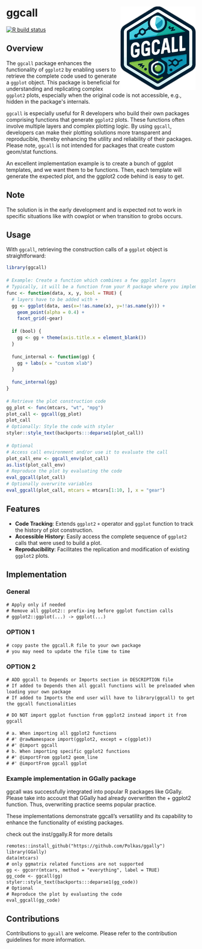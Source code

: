 # ggcall <a href='https://github.com/polkas/ggcall'><img src='man/figures/ggcall_logo.png' align="right" width="200px" /></a>
[![R build status](https://github.com/polkas/ggcall/workflows/R/badge.svg)](https://github.com/polkas/ggcall/actions)

## Overview

The `ggcall` package enhances the functionality of `ggplot2` by enabling users to retrieve the complete code used to generate a `ggplot` object. This package is beneficial for understanding and replicating complex `ggplot2` plots, especially when the original code is not accessible, e.g., hidden in the package's internals.

`ggcall` is especially useful for R developers who build their own packages comprising functions that generate `ggplot2` plots. These functions often involve multiple layers and complex plotting logic. By using `ggcall`, developers can make their plotting solutions more transparent and reproducible, thereby enhancing the utility and reliability of their packages. Please note, `ggcall` is not intended for packages that create custom geom/stat functions.

An excellent implementation example is to create a bunch of ggplot templates, and we want them to be functions.
Then, each template will generate the expected plot, and the ggplot2 code behind is easy to get.

## Note

The solution is in the early development and is expected not to work in specific situations like with cowplot or when transition to grobs occurs.

## Usage

With `ggcall`, retrieving the construction calls of a `ggplot` object is straightforward:

```r
library(ggcall)

# Example: Create a function which combines a few ggplot layers
# Typically, it will be a function from your R package where you implemented ggcall
func <- function(data, x, y, bool = TRUE) {
  # layers have to be added with +
  gg <- ggplot(data, aes(x=!!as.name(x), y=!!as.name(y))) +
    geom_point(alpha = 0.4) +
    facet_grid(~gear)
    
  if (bool) {
    gg <- gg + theme(axis.title.x = element_blank())
  }

  func_internal <- function(gg) {
    gg + labs(x = "custom xlab")
  }

  func_internal(gg)
}

# Retrieve the plot construction code
gg_plot <- func(mtcars, "wt", "mpg")
plot_call <- ggcall(gg_plot)
plot_call
# Optionally: Style the code with styler
styler::style_text(backports:::deparse1(plot_call))

# Optional
# Access call environment and/or use it to evaluate the call
plot_call_env <- ggcall_env(plot_call)
as.list(plot_call_env)
# Reproduce the plot by evaluating the code
eval_ggcall(plot_call)
# Optionally overwrite variables
eval_ggcall(plot_call, mtcars = mtcars[1:10, ], x = "gear")
```

## Features

- **Code Tracking**: Extends `ggplot2` `+` operator and `ggplot` function to track the history of plot construction.
- **Accessible History**: Easily access the complete sequence of `ggplot2` calls that were used to build a plot.
- **Reproducibility**: Facilitates the replication and modification of existing `ggplot2` plots.

## Implementation

### General

```
# Apply only if needed
# Remove all ggplot2:: prefix-ing before ggplot function calls
# ggplot2::ggplot(...) -> ggplot(...)
```

### OPTION 1

```
# copy paste the ggcall.R file to your own package
# you may need to update the file time to time
```

### OPTION 2

```
# ADD ggcall to Depends or Imports section in DESCRIPTION file
# If added to Depends then all ggcall functions will be preloaded when loading your own package
# If added to Imports the end user will have to library(ggcall) to get the ggcall functionalities
```

```
# DO NOT import ggplot function from ggplot2 instead import it from ggcall

# a. When importing all ggplot2 functions
# #' @rawNamespace import(ggplot2, except = c(ggplot))
# #' @import ggcall
# b. When importing specific ggplot2 functions
# #' @importFrom ggplot2 geom_line
# #' @importFrom ggcall ggplot
```

### Example implementation in GGally package

ggcall was successfully integrated into popular R packages like GGally.
Please take into account that GGally had already overwritten the + ggplot2 function. 
Thus, overwriting practice seems popular practice.

These implementations demonstrate ggcall’s versatility and its capability to enhance the functionality of existing packages.

check out the inst/ggally.R for more details

```
remotes::install_github("https://github.com/Polkas/ggally")
library(GGally)
data(mtcars)
# only ggmatrix related functions are not supported
gg <- ggcorr(mtcars, method = "everything", label = TRUE)
gg_code <- ggcall(gg)
styler::style_text(backports:::deparse1(gg_code))
# Optional
# Reproduce the plot by evaluating the code
eval_ggcall(gg_code)
```

## Contributions

Contributions to `ggcall` are welcome. Please refer to the contribution guidelines for more information.
